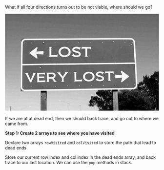 <!--title={Dead End}-->

<!--badges={Python:5,Algorithms:8}-->

<!--concepts={Stack Manipulation}-->

What if all four directions turns out to be not viable, where should we go?



<img src="./Images/img6.jpg" alt="Lost" style="zoom:67%;" />



If we are at at dead end, then we should back trace, and go out to where we came from. 

**Step 1: Create 2 arrays to see where you have visited**

Declare two arrays `rowVisited` and `colVisited` to store the path that lead to dead ends.

Store our current row index and col index in the dead ends array, and back trace to our last location. We can use the `pop` methods in stack.

